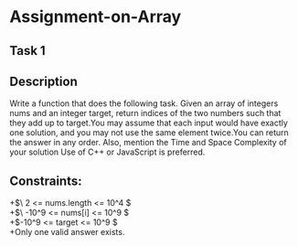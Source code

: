 # Assignment-on-Array
## Task 1
## Description
Write a function that does the following task.
Given an array of integers nums and an integer target, return indices of the two numbers such that they add up to target.You may assume that each input would have exactly one solution, and you may not use the same element twice.You can return the answer in any order.
Also, mention the Time and Space Complexity of your solution
Use of C++ or JavaScript is preferred.
## Constraints:
+$\ 2 <= nums.length <= 10^4 $  
+$\ -10^9 <= nums[i] <= 10^9 $  
+$\-10^9 <= target <= 10^9 $  
+Only one valid answer exists.
